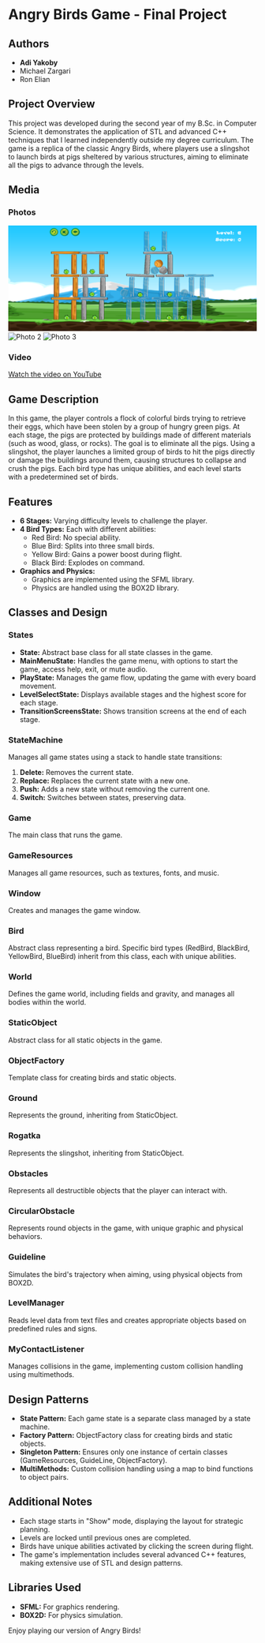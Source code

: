 # Angry Birds Game - Final Project

## Authors
- **Adi Yakoby**
- Michael Zargari 
- Ron Elian 

## Project Overview
This project was developed during the second year of my B.Sc. in Computer Science. It demonstrates the application of STL and advanced C++ techniques that I learned independently outside my degree curriculum. The game is a replica of the classic Angry Birds, where players use a slingshot to launch birds at pigs sheltered by various structures, aiming to eliminate all the pigs to advance through the levels.

## Media

### Photos
![Photo 1](https://github.com/adiyakoby/Angry-Birds/blob/master/angrybirds.png)
![Photo 2]([https://ibb.co/HtFznKC](https://github.com/adiyakoby/Angry-Birds/blob/master/angrybirds2.png))
![Photo 3]([https://ibb.co/VmZVXcj](https://github.com/adiyakoby/Angry-Birds/blob/master/angrybirds3.png))

### Video
[Watch the video on YouTube](https://www.youtube.com/watch?v=V4DrVV0S9NE)

## Game Description
In this game, the player controls a flock of colorful birds trying to retrieve their eggs, which have been stolen by a group of hungry green pigs. At each stage, the pigs are protected by buildings made of different materials (such as wood, glass, or rocks). The goal is to eliminate all the pigs. Using a slingshot, the player launches a limited group of birds to hit the pigs directly or damage the buildings around them, causing structures to collapse and crush the pigs. Each bird type has unique abilities, and each level starts with a predetermined set of birds.

## Features
- **6 Stages:** Varying difficulty levels to challenge the player.
- **4 Bird Types:** Each with different abilities:
  - Red Bird: No special ability.
  - Blue Bird: Splits into three small birds.
  - Yellow Bird: Gains a power boost during flight.
  - Black Bird: Explodes on command.
- **Graphics and Physics:** 
  - Graphics are implemented using the SFML library.
  - Physics are handled using the BOX2D library.

## Classes and Design
### States
- **State:** Abstract base class for all state classes in the game.
- **MainMenuState:** Handles the game menu, with options to start the game, access help, exit, or mute audio.
- **PlayState:** Manages the game flow, updating the game with every board movement.
- **LevelSelectState:** Displays available stages and the highest score for each stage.
- **TransitionScreensState:** Shows transition screens at the end of each stage.

### StateMachine
Manages all game states using a stack to handle state transitions:
1. **Delete:** Removes the current state.
2. **Replace:** Replaces the current state with a new one.
3. **Push:** Adds a new state without removing the current one.
4. **Switch:** Switches between states, preserving data.

### Game
The main class that runs the game.

### GameResources
Manages all game resources, such as textures, fonts, and music.

### Window
Creates and manages the game window.

### Bird
Abstract class representing a bird. Specific bird types (RedBird, BlackBird, YellowBird, BlueBird) inherit from this class, each with unique abilities.

### World
Defines the game world, including fields and gravity, and manages all bodies within the world.

### StaticObject
Abstract class for all static objects in the game.

### ObjectFactory
Template class for creating birds and static objects.

### Ground
Represents the ground, inheriting from StaticObject.

### Rogatka
Represents the slingshot, inheriting from StaticObject.

### Obstacles
Represents all destructible objects that the player can interact with.

### CircularObstacle
Represents round objects in the game, with unique graphic and physical behaviors.

### Guideline
Simulates the bird's trajectory when aiming, using physical objects from BOX2D.

### LevelManager
Reads level data from text files and creates appropriate objects based on predefined rules and signs.

### MyContactListener
Manages collisions in the game, implementing custom collision handling using multimethods.

## Design Patterns
- **State Pattern:** Each game state is a separate class managed by a state machine.
- **Factory Pattern:** ObjectFactory class for creating birds and static objects.
- **Singleton Pattern:** Ensures only one instance of certain classes (GameResources, GuideLine, ObjectFactory).
- **MultiMethods:** Custom collision handling using a map to bind functions to object pairs.

## Additional Notes
- Each stage starts in "Show" mode, displaying the layout for strategic planning.
- Levels are locked until previous ones are completed.
- Birds have unique abilities activated by clicking the screen during flight.
- The game's implementation includes several advanced C++ features, making extensive use of STL and design patterns.

## Libraries Used
- **SFML:** For graphics rendering.
- **BOX2D:** For physics simulation.

Enjoy playing our version of Angry Birds!
